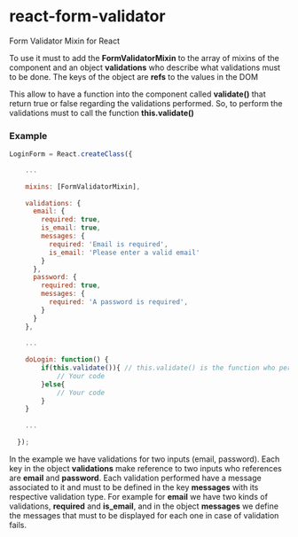 # react-form-validator
Form Validator Mixin for React

To use it must to add the **FormValidatorMixin** to the array of mixins of the component and an object **validations** who describe what validations must to be done. The keys of the object are **refs** to the values in the DOM

This allow to have a function into the component called **validate()** that return true or false regarding the validations performed. So, to perform the validations must to call the function **this.validate()**

### Example
```javascript
LoginForm = React.createClass({

    ...
    
    mixins: [FormValidatorMixin],
  
    validations: {
      email: {
        required: true,
        is_email: true,
        messages: {
          required: 'Email is required',
          is_email: 'Please enter a valid email'
        }
      },
      password: {
        required: true,
        messages: {
          required: 'A password is required',
        }
      }
    },
    
    ...
    
    doLogin: function() {
        if(this.validate()){ // this.validate() is the function who perform the validations
            // Your code
        }else{
            // Your code
        }
    }
    
    ...
    
  });
```

In the example we have validations for two inputs (email, password). Each key in the object **validations** make reference to two inputs who references are **email** and **password**. Each validation performed have a message associated to it and must to be defined in the key **messages** with its respective validation type. For example for **email** we have two kinds of validations, **required** and **is_email**, and in the object **messages** we define the messages that must to be displayed for each one in case of validation fails.
